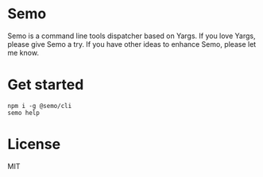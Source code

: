 # Semo

Semo is a command line tools dispatcher based on Yargs. If you love Yargs, please give Semo a try. If you have other ideas to enhance Semo, please let me know.

# Get started

```
npm i -g @semo/cli
semo help
```

# License

MIT